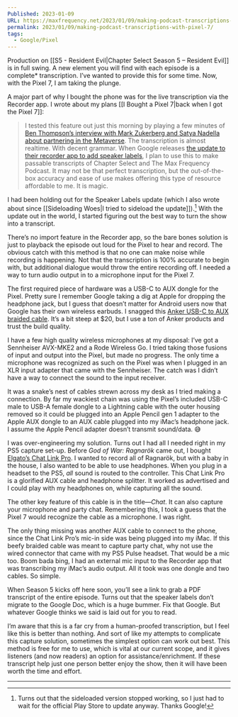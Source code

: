```yaml
---
Published: 2023-01-09
URL: https://maxfrequency.net/2023/01/09/making-podcast-transcriptions-with-pixel-7/
permalink: 2023/01/09/making-podcast-transcriptions-with-pixel-7/
tags:
  - Google/Pixel
---
```

Production on [[S5 - Resident Evil|Chapter Select Season 5 – Resident Evil]] is in full swing. A new element you will find with each episode is a complete* transcription. I’ve wanted to provide this for some time. Now, with the Pixel 7, I am taking the plunge.

A major part of why I bought the phone was for the live transcription via the Recorder app. I wrote about my plans [[I Bought a Pixel 7|back when I got the Pixel 7]]:

> I tested this feature out just this morning by playing a few minutes of [Ben Thompson’s interview with Mark Zukerberg and Satya Nadella about partnering in the Metaverse](https://stratechery.com/2022/an-interview-with-meta-ceo-mark-zuckerberg-and-microsoft-ceo-satya-nadella-about-partnering-in-the-metaverse/). The transcription is almost realtime. With decent grammar. When Google releases [the update to their recorder app to add speaker labels](https://youtube.com/watch?v=2NGjNQVbydc&t=1537), I plan to use this to make passable transcripts of Chapter Select and The Max Frequency Podcast. It may not be that perfect transcription, but the out-of-the-box accuracy and ease of use makes offering this type of resource affordable to me. It is magic.

I had been holding out for the Speaker Labels update (which I also wrote about since [[Sideloading Woes|I tried to sideload the update]]).[^1] With the update out in the world, I started figuring out the best way to turn the show into a transcript.

There’s no import feature in the Recorder app, so the bare bones solution is just to playback the episode out loud for the Pixel to hear and record. The obvious catch with this method is that no one can make noise while recording is happening. Not that the transcription is 100% accurate to begin with, but additional dialogue would throw the entire recording off. I needed a way to turn audio output in to a microphone input for the Pixel 7.

The first required piece of hardware was a USB-C to AUX dongle for the Pixel. Pretty sure I remember Google taking a dig at Apple for dropping the headphone jack, but I guess that doesn’t matter for Android users now that Google has their own wireless earbuds. I snagged this [Anker USB-C to AUX braided cable](https://www.amazon.com/dp/B08Z3B5QL3). It’s a bit steep at $20, but I use a ton of Anker products and trust the build quality.

I have a few high quality wireless microphones at my disposal: I’ve got a Sennheiser AVX-MKE2 and a Rode Wireless Go. I tried taking those fusions of input and output into the Pixel, but made no progress. The only time a microphone was recognized as such on the Pixel was when I plugged in an XLR input adapter that came with the Sennheiser. The catch was I didn’t have a way to connect the sound to the input receiver.

It was a snake’s nest of cables strewn across my desk as I tried making a connection. By far my wackiest chain was using the Pixel’s included USB-C male to USB-A female dongle to a Lightning cable with the outer housing removed so it could be plugged into an Apple Pencil gen 1 adapter to the Apple AUX dongle to an AUX cable plugged into my iMac’s headphone jack. I assume the Apple Pencil adapter doesn’t transmit sound/data. 😅

I was over-engineering my solution. Turns out I had all I needed right in my PS5 capture set-up. Before *God of War: Ragnarök* came out, I bought [Elgato’s Chat Link Pro](https://www.elgato.com/en/chat-link-pro). I wanted to record all of Ragnarök, but with a baby in the house, I also wanted to be able to use headphones. When you plug in a headset to the PS5, *all* sound is routed to the controller. This Chat Link Pro is a glorified AUX cable and headphone splitter. It worked as advertised and I could play with my headphones on, while capturing all the sound.

The other key feature of this cable is in the title—*Chat*. It can also capture your microphone and party chat. Remembering this, I took a guess that the Pixel 7 would recognize the cable as a microphone. I was right.

The only thing missing was another AUX cable to connect to the phone, since the Chat Link Pro’s mic-in side was being plugged into my iMac. If this beefy braided cable was meant to capture party chat, why not use the wired connector that came with my PS5 Pulse headset. That would be a mic too. Boom bada bing, I had an external mic input to the Recorder app that was transcribing my iMac’s audio output. All it took was one dongle and two cables. So simple.

When Season 5 kicks off here soon, you’ll see a link to grab a PDF transcript of the entire episode. Turns out that the speaker labels don’t migrate to the Google Doc, which is a huge bummer. Fix that Google. But whatever Google thinks we said is laid out for you to read.

I’m aware that this is a far cry from a human-proofed transcription, but I feel like this is better than nothing. And sort of like my attempts to complicate this capture solution, sometimes the simplest option can work out best. This method is free for me to use, which is vital at our current scope, and it gives listeners (and now readers) an option for assistance/enrichment. If these transcript help just one person better enjoy the show, then it will have been worth the time and effort.

---
[^1]: Turns out that the sideloaded version stopped working, so I just had to wait for the official Play Store to update anyway. Thanks Google!